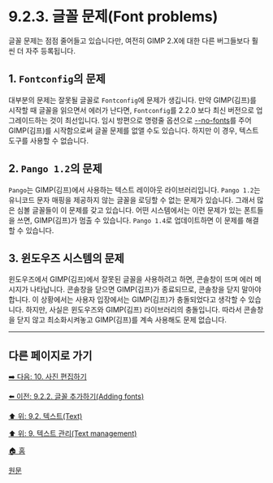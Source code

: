 # 9.2.3. 글꼴 문제(Font problems)
글꼴 문제는 점점 줄어들고 있습니다만, 여전히 GIMP 2.X에 대한 다른 버그들보다 훨씬 더 자주 등록됩니다. 

## 1. `Fontconfig`의 문제
대부분의 문제는 잘못될 글꼴로 `Fontconfig`에 문제가 생깁니다. 만약 GIMP(김프)를 시작할 때 글꼴을 읽으면서 에러가 난다면, `Fontconfig`를 2.2.0 보다 최신 버전으로 업그레이드하는 것이 최선입니다. 임시 방편으로 명령줄 옵션으로 [--no-fonts](./02-01-03-command_line_arguments.md#02-01-03-s11)를 주어 GIMP(김프)를 시작함으로써 글꼴 문제를 없앨 수도 있습니다. 하지만 이 경우, 텍스트 도구를 사용할 수 없습니다.

## 2. `Pango 1.2`의 문제
`Pango`는 GIMP(김프)에서 사용하는 텍스트 레이아웃 라이브러리입니다. `Pango 1.2`는 유니코드 문자 매핑을 제공하지 않는 글꼴을 로딩할 수 없는 문제가 있습니다. 그래서 많은 심볼 글꼴들이 이 문제를 갖고 있습니다. 어떤 시스템에서는 이런 문제가 있는 폰트들을 쓰면, GIMP(김프)가 멈출 수 있습니다. `Pango 1.4`로 업데이트하면 이 문제를 해결할 수 있습니다.

## 3. 윈도우즈 시스템의 문제
윈도우즈에서 GIMP(김프)에서 잘못된 글꼴을 사용하려고 하면, 콘솔창이 뜨며 에러 메시지가 나타납니다. 콘솔창을 닫으면 GIMP(김프)가 종료되므로, 콘솔창을 닫지 말아야 합니다. 이 상황에서는 사용자 입장에서는 GIMP(김프)가 충돌되었다고 생각할 수 있습니다. 하지만, 사실은 윈도우즈와 GIMP(김프) 라이브러리의 충돌입니다. 따라서 콘솔창을 닫지 않고 최소화시켜놓고 GIMP(김프)를 계속 사용해도 문제 없습니다.

***

## 다른 페이지로 가기
[➡️ 다음: 10. 사진 편집하기](./10-00-enhancing-photographs.md)

[⬅️ 이전: 9.2.2. 글꼴 추가하기(Adding fonts)](./09-02-02-adding-fonts.md)

[⬆️ 위: 9.2. 텍스트(Text)](./09-02-00-text.md)

[⬆️ 위: 9. 텍스트 관리(Text management)](./09-00-text-management.md)

[🏠 홈](./00-home.md)

[원문](https://docs.gimp.org/2.10/ko/gimp-using-fonts.html)
